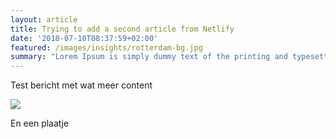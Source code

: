 ```yaml
---
layout: article
title: Trying to add a second article from Netlify
date: '2018-07-10T08:37:59+02:00'
featured: /images/insights/rotterdam-bg.jpg
summary: "Lorem Ipsum is simply dummy text of the printing and typesetting industry. Lorem Ipsum has been the industry's standard dummy text ever since the 1500s, when an unknown printer took a galley of type and scrambled it to make a type specimen book."
---
```

Test bericht met wat meer content

![](/images/insights/feature-1.png)

En een plaatje
